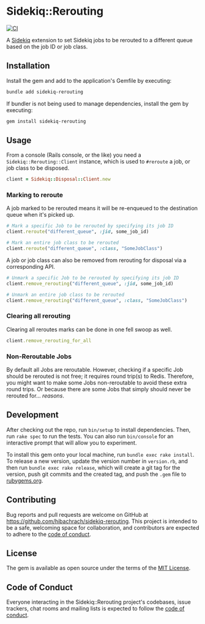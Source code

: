 # Sidekiq::Rerouting

[![CI](https://github.com/hibachrach/sidekiq-disposal/actions/workflows/main.yml/badge.svg)](https://github.com/hibachrach/sidekiq-disposal/actions)

A [Sidekiq][sidekiq] extension to set Sidekiq jobs to be rerouted to a different queue based on the job ID or job class.

## Installation

Install the gem and add to the application's Gemfile by executing:

```bash
bundle add sidekiq-rerouting
```

If bundler is not being used to manage dependencies, install the gem by executing:

```bash
gem install sidekiq-rerouting
```

## Usage

From a console (Rails console, or the like) you need a `Sidekiq::Rerouting::Client` instance, which is used to `#reroute` a job, or job class to be disposed.

```ruby
client = Sidekiq::Disposal::Client.new
```

### Marking to reroute

A job marked to be rerouted means it will be re-enqueued to the destination queue when it's picked up.

```ruby
# Mark a specific Job to be rerouted by specifying its job ID
client.reroute("different_queue", :jid, some_job_id)

# Mark an entire job class to be rerouted
client.reroute("different_queue", :class, "SomeJobClass")
```

A job or job class can also be removed from rerouting for disposal via a corresponding API.

```ruby
# Unmark a specific Job to be rerouted by specifying its job ID
client.remove_rerouting("different_queue", :jid, some_job_id)

# Unmark an entire job class to be rerouted
client.remove_rerouting("different_queue", :class, "SomeJobClass")
```

### Clearing all rerouting

Clearing all reroutes marks can be done in one fell swoop as well.

```ruby
client.remove_rerouting_for_all
```

### Non-Reroutable Jobs

By default all Jobs are reroutable.
However, checking if a specific Job should be rerouted is not free; it requires round trip(s) to Redis.
Therefore, you might want to make some Jobs non-reroutable to avoid these extra round trips.
Or because there are some Jobs that simply should never be rerouted for… _reasons_.


## Development

After checking out the repo, run `bin/setup` to install dependencies. Then, run `rake spec` to run the tests. You can also run `bin/console` for an interactive prompt that will allow you to experiment.

To install this gem onto your local machine, run `bundle exec rake install`. To release a new version, update the version number in `version.rb`, and then run `bundle exec rake release`, which will create a git tag for the version, push git commits and the created tag, and push the `.gem` file to [rubygems.org](https://rubygems.org).

## Contributing

Bug reports and pull requests are welcome on GitHub at https://github.com/hibachrach/sidekiq-rerouting. This project is intended to be a safe, welcoming space for collaboration, and contributors are expected to adhere to the [code of conduct](https://github.com/hibachrach/sidekiq-rerouting/blob/main/CODE_OF_CONDUCT.md).

## License

The gem is available as open source under the terms of the [MIT License](https://opensource.org/licenses/MIT).

## Code of Conduct

Everyone interacting in the Sidekiq::Rerouting project's codebases, issue trackers, chat rooms and mailing lists is expected to follow the [code of conduct](https://github.com/hibachrach/sidekiq-rerouting/blob/main/CODE_OF_CONDUCT.md).

[sidekiq]: https://sidekiq.org "Simple, efficient background jobs for Ruby."
